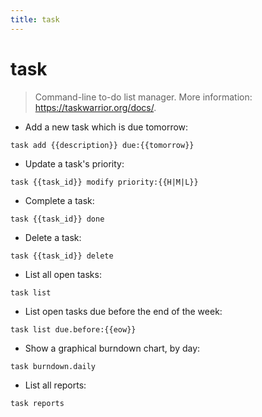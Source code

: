 ```yaml
---
title: task
---
```

# task

> Command-line to-do list manager.
> More information: <https://taskwarrior.org/docs/>.

- Add a new task which is due tomorrow:

`task add {{description}} due:{{tomorrow}}`

- Update a task's priority:

`task {{task_id}} modify priority:{{H|M|L}}`

- Complete a task:

`task {{task_id}} done`

- Delete a task:

`task {{task_id}} delete`

- List all open tasks:

`task list`

- List open tasks due before the end of the week:

`task list due.before:{{eow}}`

- Show a graphical burndown chart, by day:

`task burndown.daily`

- List all reports:

`task reports`
